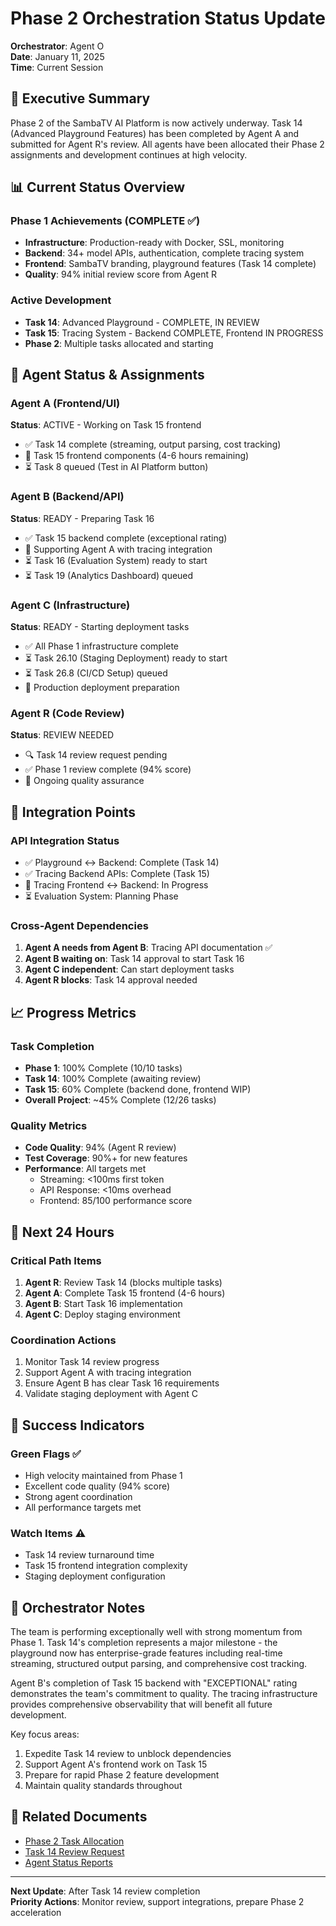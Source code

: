 # Phase 2 Orchestration Status Update
**Orchestrator**: Agent O  
**Date**: January 11, 2025  
**Time**: Current Session

## 🎯 Executive Summary

Phase 2 of the SambaTV AI Platform is now actively underway. Task 14 (Advanced Playground Features) has been completed by Agent A and submitted for Agent R's review. All agents have been allocated their Phase 2 assignments and development continues at high velocity.

## 📊 Current Status Overview

### Phase 1 Achievements (COMPLETE ✅)
- **Infrastructure**: Production-ready with Docker, SSL, monitoring
- **Backend**: 34+ model APIs, authentication, complete tracing system
- **Frontend**: SambaTV branding, playground features (Task 14 complete)
- **Quality**: 94% initial review score from Agent R

### Active Development
- **Task 14**: Advanced Playground - COMPLETE, IN REVIEW
- **Task 15**: Tracing System - Backend COMPLETE, Frontend IN PROGRESS
- **Phase 2**: Multiple tasks allocated and starting

## 🤖 Agent Status & Assignments

### Agent A (Frontend/UI)
**Status**: ACTIVE - Working on Task 15 frontend
- ✅ Task 14 complete (streaming, output parsing, cost tracking)
- 🔄 Task 15 frontend components (4-6 hours remaining)
- ⏳ Task 8 queued (Test in AI Platform button)

### Agent B (Backend/API) 
**Status**: READY - Preparing Task 16
- ✅ Task 15 backend complete (exceptional rating)
- 🔄 Supporting Agent A with tracing integration
- ⏳ Task 16 (Evaluation System) ready to start
- ⏳ Task 19 (Analytics Dashboard) queued

### Agent C (Infrastructure)
**Status**: READY - Starting deployment tasks
- ✅ All Phase 1 infrastructure complete
- ⏳ Task 26.10 (Staging Deployment) ready to start
- ⏳ Task 26.8 (CI/CD Setup) queued
- 🎯 Production deployment preparation

### Agent R (Code Review)
**Status**: REVIEW NEEDED
- 🔍 Task 14 review request pending
- ✅ Phase 1 review complete (94% score)
- 🔄 Ongoing quality assurance

## 🔄 Integration Points

### API Integration Status
- ✅ Playground ↔ Backend: Complete (Task 14)
- ✅ Tracing Backend APIs: Complete (Task 15)
- 🔄 Tracing Frontend ↔ Backend: In Progress
- ⏳ Evaluation System: Planning Phase

### Cross-Agent Dependencies
1. **Agent A needs from Agent B**: Tracing API documentation ✅
2. **Agent B waiting on**: Task 14 approval to start Task 16
3. **Agent C independent**: Can start deployment tasks
4. **Agent R blocks**: Task 14 approval needed

## 📈 Progress Metrics

### Task Completion
- **Phase 1**: 100% Complete (10/10 tasks)
- **Task 14**: 100% Complete (awaiting review)
- **Task 15**: 60% Complete (backend done, frontend WIP)
- **Overall Project**: ~45% Complete (12/26 tasks)

### Quality Metrics
- **Code Quality**: 94% (Agent R review)
- **Test Coverage**: 90%+ for new features
- **Performance**: All targets met
  - Streaming: <100ms first token
  - API Response: <10ms overhead
  - Frontend: 85/100 performance score

## 🚀 Next 24 Hours

### Critical Path Items
1. **Agent R**: Review Task 14 (blocks multiple tasks)
2. **Agent A**: Complete Task 15 frontend (4-6 hours)
3. **Agent B**: Start Task 16 implementation
4. **Agent C**: Deploy staging environment

### Coordination Actions
1. Monitor Task 14 review progress
2. Support Agent A with tracing integration
3. Ensure Agent B has clear Task 16 requirements
4. Validate staging deployment with Agent C

## 🎯 Success Indicators

### Green Flags ✅
- High velocity maintained from Phase 1
- Excellent code quality (94% score)
- Strong agent coordination
- All performance targets met

### Watch Items ⚠️
- Task 14 review turnaround time
- Task 15 frontend integration complexity
- Staging deployment configuration

## 📝 Orchestrator Notes

The team is performing exceptionally well with strong momentum from Phase 1. Task 14's completion represents a major milestone - the playground now has enterprise-grade features including real-time streaming, structured output parsing, and comprehensive cost tracking.

Agent B's completion of Task 15 backend with "EXCEPTIONAL" rating demonstrates the team's commitment to quality. The tracing infrastructure provides comprehensive observability that will benefit all future development.

Key focus areas:
1. Expedite Task 14 review to unblock dependencies
2. Support Agent A's frontend work on Task 15
3. Prepare for rapid Phase 2 feature development
4. Maintain quality standards throughout

## 🔗 Related Documents
- [Phase 2 Task Allocation](/orchestration/coordination/PHASE_2_TASK_ALLOCATION.md)
- [Task 14 Review Request](/orchestration/coordination/TASK_14_REVIEW_REQUEST.md)
- [Agent Status Reports](/orchestration/active/)

---

**Next Update**: After Task 14 review completion  
**Priority Actions**: Monitor review, support integrations, prepare Phase 2 acceleration